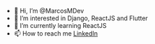 - 👋 Hi, I’m @MarcosMDev
- 👀 I’m interested in Django, ReactJS and Flutter
- 🌱 I’m currently learning ReactJS
- 📫 How to reach me [LinkedIn](https://www.linkedin.com/in/marcos-bispo-dev/)

<!---
MarcosMDev/MarcosMDev is a ✨ special ✨ repository because its `README.md` (this file) appears on your GitHub profile.
You can click the Preview link to take a look at your changes.
--->
